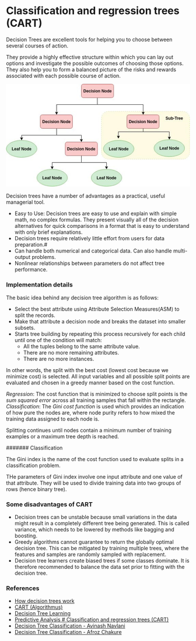 # Classification and regression trees (CART)

Decision Trees are excellent tools for helping you to choose between several courses of action.

They provide a highly effective structure within which you can lay out options and investigate the possible outcomes of choosing those options. 
They also help you to form a balanced picture of the risks and rewards associated with each possible course of action.

<div align="center">
    <img src="data/tree.jpeg"/>
</div>

Decision trees have a number of advantages as a practical, useful managerial tool.
- Easy to Use: Decision trees are easy to use and explain with simple math, no complex formulas. They present visually 
all of the decision alternatives for quick comparisons in a format that is easy to understand with only brief explanations.
- Decision trees require relatively little effort from users for data preparation.#
- Can handle both numerical and categorical data. Can also handle multi-output problems.
- Nonlinear relationships between parameters do not affect tree performance.

### Implementation details

The basic idea behind any decision tree algorithm is as follows:

- Select the best attribute using Attribute Selection Measures(ASM) to split the records.
- Make that attribute a decision node and breaks the dataset into smaller subsets.
- Starts tree building by repeating this process recursively for each child until one of the condition will match:
  + All the tuples belong to the same attribute value.
  + There are no more remaining attributes.
  + There are no more instances.

In other words, the split with the best cost (lowest cost because we minimize cost) is selected. All input variables and all 
possible split points are evaluated and chosen in a greedy manner based on the cost function.

*Regression*: The cost function that is minimized to choose split points is the *sum squared error* across all 
training samples that fall within the rectangle.
*Classification*: The *Gini cost function* is used which provides an indication of how pure the nodes are, where 
node purity refers to how mixed the training data assigned to each node is.

Splitting continues until nodes contain a minimum number of training examples or a maximum tree depth is reached.

####### Classification

The Gini index is the name of the cost function used to evaluate splits in a classification problem.

THe parameters of Gini index involve one input attribute and one value of that attribute. They will be used to 
divide training data into two groups of rows (hence binary tree).

### Some disadvantages of CART
- Decision trees can be unstable because small variations in the data might result in a completely different tree being 
generated. This is called variance, which needs to be lowered by methods like bagging and boosting.
- Greedy algorithms cannot guarantee to return the globally optimal decision tree. This can be mitigated by training multiple trees, 
where the features and samples are randomly sampled with replacement.
- Decision tree learners create biased trees if some classes dominate. It is therefore recommended to balance the data set 
prior to fitting with the decision tree.

### References
- [How decision trees work](https://www.youtube.com/watch?v=9w16p4QmkAI)
- [CART (Algorithmus)](https://de.wikipedia.org/wiki/CART_(Algorithmus))
- [Decision Tree Learning](https://en.wikipedia.org/wiki/Decision_tree_learning)
- [Predictive Analysis # Classification and regression trees (CART)](https://en.wikipedia.org/wiki/Predictive_analytics#Classification_and_regression_trees_.28CART.29)
- [Decision Tree Classification - Avinash Navlani](https://www.datacamp.com/community/tutorials/decision-tree-classification-python)
- [Decision Tree Classification - Afroz Chakure](https://towardsdatascience.com/decision-tree-classification-de64fc4d5aac)